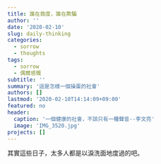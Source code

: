 ```yaml
---
title: 誰在救度，誰在欺騙
author: ''
date: '2020-02-10'
slug: daily-thinking
categories:
  - sorrow
  - thoughts
tags:
  - sorrow
  - 偶爾感慨
subtitle: ''
summary: '這是怎樣一個操蛋的社會'
authors: []
lastmod: '2020-02-10T14:14:09+09:00'
featured: no
header:
  caption: '一個健康的社會，不該只有一種聲音--李文亮'
  image: 'IMG_3520.jpg'
projects: []
---
```



其實這些日子，太多人都是以淚洗面地度過的吧。